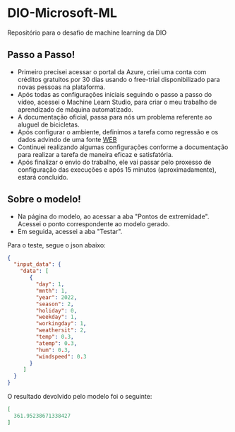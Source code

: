 # DIO-Microsoft-ML
Repositório para o desafio de machine learning da DIO

## Passo a Passo!

- Primeiro precisei acessar o portal da Azure, criei uma conta com créditos gratuitos por 30 dias usando o free-trial disponibilizado para novas pessoas na plataforma.
- Após todas as configurações iniciais seguindo o passo a passo do vídeo, acessei o Machine Learn Studio, para criar o meu trabalho de aprendizado de máquina automatizado.
- A documentação oficial, passa para nós um problema referente ao aluguel de bicicletas.
- Após configurar o ambiente, definimos a tarefa como regressão e os dados advindo de uma fonte [WEB](https://aka.ms/bike-rentals)
- Continuei realizando algumas configurações conforme a documentação para realizar a tarefa de maneira eficaz e satisfatória.
- Após finalizar o envio do trabalho, ele vai passar pelo proxesso de configuração das execuções e após 15 minutos (aproximadamente), estará concluído.


## Sobre o modelo!
- Na página do modelo, ao acessar a aba "Pontos de extremidade". Acessei o ponto correspondente ao modelo gerado.
- Em seguida, acessei a aba "Testar".

Para o teste, segue o json abaixo:
```json
{
  "input_data": {
    "data": [
       {
         "day": 1,
         "mnth": 1,   
         "year": 2022,
         "season": 2,
         "holiday": 0,
         "weekday": 1,
         "workingday": 1,
         "weathersit": 2, 
         "temp": 0.3, 
         "atemp": 0.3,
         "hum": 0.3,
         "windspeed": 0.3 
       }
     ]
  }
}
```

O resultado devolvido pelo modelo foi o seguinte:
```json
[
  361.95238671338427
]
```
